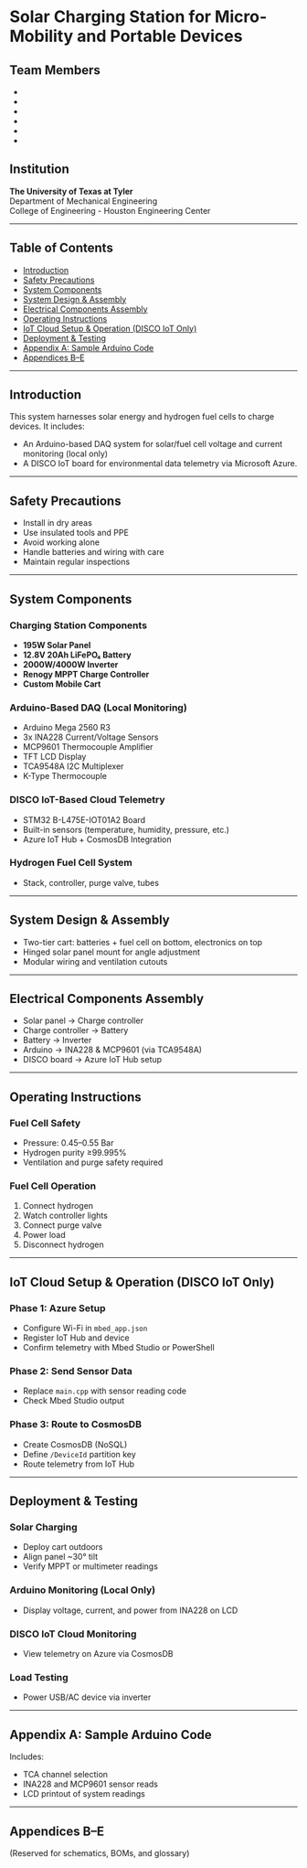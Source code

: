 # Solar Charging Station for Micro-Mobility and Portable Devices

## Team Members
- 
- 
- 
- 
- 
- 

## Institution
**The University of Texas at Tyler**  
Department of Mechanical Engineering  
College of Engineering - Houston Engineering Center

---

## Table of Contents
- [Introduction](#introduction)
- [Safety Precautions](#safety-precautions)
- [System Components](#system-components)
- [System Design & Assembly](#system-design--assembly)
- [Electrical Components Assembly](#electrical-components-assembly)
- [Operating Instructions](#operating-instructions)
- [IoT Cloud Setup & Operation (DISCO IoT Only)](#iot-cloud-setup--operation-disco-iot-only)
- [Deployment & Testing](#deployment--testing)
- [Appendix A: Sample Arduino Code](#appendix-a-sample-arduino-code)
- [Appendices B–E](#appendices-be)

---

## Introduction
This system harnesses solar energy and hydrogen fuel cells to charge devices. It includes:
- An Arduino-based DAQ system for solar/fuel cell voltage and current monitoring (local only)
- A DISCO IoT board for environmental data telemetry via Microsoft Azure.

---

## Safety Precautions
- Install in dry areas
- Use insulated tools and PPE
- Avoid working alone
- Handle batteries and wiring with care
- Maintain regular inspections

---

## System Components

### Charging Station Components
- **195W Solar Panel**
- **12.8V 20Ah LiFePO₄ Battery**
- **2000W/4000W Inverter**
- **Renogy MPPT Charge Controller**
- **Custom Mobile Cart**

### Arduino-Based DAQ (Local Monitoring)
- Arduino Mega 2560 R3
- 3x INA228 Current/Voltage Sensors
- MCP9601 Thermocouple Amplifier
- TFT LCD Display
- TCA9548A I2C Multiplexer
- K-Type Thermocouple

### DISCO IoT-Based Cloud Telemetry
- STM32 B-L475E-IOT01A2 Board
- Built-in sensors (temperature, humidity, pressure, etc.)
- Azure IoT Hub + CosmosDB Integration

### Hydrogen Fuel Cell System
- Stack, controller, purge valve, tubes

---

## System Design & Assembly
- Two-tier cart: batteries + fuel cell on bottom, electronics on top
- Hinged solar panel mount for angle adjustment
- Modular wiring and ventilation cutouts

---

## Electrical Components Assembly
- Solar panel → Charge controller
- Charge controller → Battery
- Battery → Inverter
- Arduino → INA228 & MCP9601 (via TCA9548A)
- DISCO board → Azure IoT Hub setup

---

## Operating Instructions

### Fuel Cell Safety
- Pressure: 0.45–0.55 Bar
- Hydrogen purity ≥99.995%
- Ventilation and purge safety required

### Fuel Cell Operation
1. Connect hydrogen
2. Watch controller lights
3. Connect purge valve
4. Power load
5. Disconnect hydrogen

---

## IoT Cloud Setup & Operation (DISCO IoT Only)

### Phase 1: Azure Setup
- Configure Wi-Fi in `mbed_app.json`
- Register IoT Hub and device
- Confirm telemetry with Mbed Studio or PowerShell

### Phase 2: Send Sensor Data
- Replace `main.cpp` with sensor reading code
- Check Mbed Studio output

### Phase 3: Route to CosmosDB
- Create CosmosDB (NoSQL)
- Define `/DeviceId` partition key
- Route telemetry from IoT Hub

---

## Deployment & Testing

### Solar Charging
- Deploy cart outdoors
- Align panel ~30° tilt
- Verify MPPT or multimeter readings

### Arduino Monitoring (Local Only)
- Display voltage, current, and power from INA228 on LCD

### DISCO IoT Cloud Monitoring
- View telemetry on Azure via CosmosDB

### Load Testing
- Power USB/AC device via inverter

---

## Appendix A: Sample Arduino Code
Includes:
- TCA channel selection
- INA228 and MCP9601 sensor reads
- LCD printout of system readings

---

## Appendices B–E
(Reserved for schematics, BOMs, and glossary)
